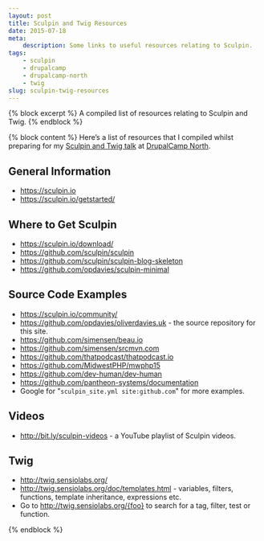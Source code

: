 ```yaml
---
layout: post
title: Sculpin and Twig Resources
date: 2015-07-18
meta:
    description: Some links to useful resources relating to Sculpin.
tags:
    - sculpin
    - drupalcamp
    - drupalcamp-north
    - twig
slug: sculpin-twig-resources
---
```

{% block excerpt %}
A compiled list of resources relating to Sculpin and Twig.
{% endblock %}

{% block content %}
Here’s a list of resources that I compiled whilst preparing for my [Sculpin and Twig talk](http://drupalcampnorth.org/session/test-drive-twig-sculpin) at [DrupalCamp North](http://drupalcampnorth.org).

## General Information

* <https://sculpin.io>
* <https://sculpin.io/getstarted/>

## Where to Get Sculpin

* <https://sculpin.io/download/>
* <https://github.com/sculpin/sculpin>
* <https://github.com/sculpin/sculpin-blog-skeleton>
* <https://github.com/opdavies/sculpin-minimal>

## Source Code Examples

* <https://sculpin.io/community/>
* <https://github.com/opdavies/oliverdavies.uk> - the source repository for this site.
* <https://github.com/simensen/beau.io>
* <https://github.com/simensen/srcmvn.com>
* <https://github.com/thatpodcast/thatpodcast.io>
* <https://github.com/MidwestPHP/mwphp15>
* <https://github.com/dev-human/dev-human>
* <https://github.com/pantheon-systems/documentation>
* Google for "`sculpin_site.yml site:github.com`" for more examples.

## Videos

* <http://bit.ly/sculpin-videos> - a YouTube playlist of Sculpin videos.

## Twig

* <http://twig.sensiolabs.org/>
* <http://twig.sensiolabs.org/doc/templates.html> - variables, filters, functions, template inheritance, expressions etc.
* Go to http://twig.sensiolabs.org/{foo} to search for a tag, filter, test or function.

{% endblock %}
